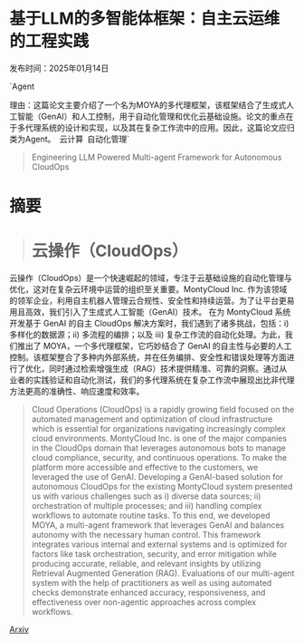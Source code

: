 # 基于LLM的多智能体框架：自主云运维的工程实践

发布时间：2025年01月14日

`Agent

理由：这篇论文主要介绍了一个名为MOYA的多代理框架，该框架结合了生成式人工智能（GenAI）和人工控制，用于自动化管理和优化云基础设施。论文的重点在于多代理系统的设计和实现，以及其在复杂工作流中的应用。因此，这篇论文应归类为Agent。` `云计算` `自动化管理`

> Engineering LLM Powered Multi-agent Framework for Autonomous CloudOps

# 摘要

> # 云操作（CloudOps）
云操作（CloudOps）是一个快速崛起的领域，专注于云基础设施的自动化管理与优化，这对在复杂云环境中运营的组织至关重要。MontyCloud Inc. 作为该领域的领军企业，利用自主机器人管理云合规性、安全性和持续运营。为了让平台更易用且高效，我们引入了生成式人工智能（GenAI）技术。
在为 MontyCloud 系统开发基于 GenAI 的自主 CloudOps 解决方案时，我们遇到了诸多挑战，包括：i) 多样化的数据源；ii) 多流程的编排；以及 iii) 复杂工作流的自动化处理。为此，我们推出了 MOYA，一个多代理框架，它巧妙结合了 GenAI 的自主性与必要的人工控制。该框架整合了多种内外部系统，并在任务编排、安全性和错误处理等方面进行了优化，同时通过检索增强生成（RAG）技术提供精准、可靠的洞察。通过从业者的实践验证和自动化测试，我们的多代理系统在复杂工作流中展现出比非代理方法更高的准确性、响应速度和效率。

> Cloud Operations (CloudOps) is a rapidly growing field focused on the automated management and optimization of cloud infrastructure which is essential for organizations navigating increasingly complex cloud environments. MontyCloud Inc. is one of the major companies in the CloudOps domain that leverages autonomous bots to manage cloud compliance, security, and continuous operations. To make the platform more accessible and effective to the customers, we leveraged the use of GenAI.
  Developing a GenAI-based solution for autonomous CloudOps for the existing MontyCloud system presented us with various challenges such as i) diverse data sources; ii) orchestration of multiple processes; and iii) handling complex workflows to automate routine tasks. To this end, we developed MOYA, a multi-agent framework that leverages GenAI and balances autonomy with the necessary human control. This framework integrates various internal and external systems and is optimized for factors like task orchestration, security, and error mitigation while producing accurate, reliable, and relevant insights by utilizing Retrieval Augmented Generation (RAG). Evaluations of our multi-agent system with the help of practitioners as well as using automated checks demonstrate enhanced accuracy, responsiveness, and effectiveness over non-agentic approaches across complex workflows.

[Arxiv](https://arxiv.org/abs/2501.08243)